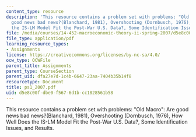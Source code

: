 ```yaml
---
content_type: resource
description: 'This resource contains a problem set with problems: "Old Macro": Are
  good news bad news?(Blanchard, 1981), Overshooting (Dornbusch, 1976), How Well Does
  the IS-LM Model Fit the Post-War U.S. Data?, Some Identification Issues, and Results.'
file: /media/courses/14-452-macroeconomic-theory-ii-spring-2007/d5e8c00fdbe0f5676d1bcc1828561b58_ps1_2007.pdf
file_type: application/pdf
learning_resource_types:
- Assignments
license: https://creativecommons.org/licenses/by-nc-sa/4.0/
ocw_type: OCWFile
parent_title: Assignments
parent_type: CourseSection
parent_uid: dfa27e7d-1c4b-6647-23aa-7404b35b14f8
resourcetype: Document
title: ps1_2007.pdf
uid: d5e8c00f-dbe0-f567-6d1b-cc1828561b58
---
```

This resource contains a problem set with problems: "Old Macro": Are good news bad news?(Blanchard, 1981), Overshooting (Dornbusch, 1976), How Well Does the IS-LM Model Fit the Post-War U.S. Data?, Some Identification Issues, and Results.
